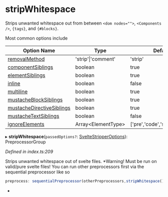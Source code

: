 # stripWhitespace

Strips unwanted whitespace out from between `<dom nodes="">`,
`<Components />`, `{tags}`, and `{#blocks}`.

Most common options include

| Option Name | Type | Default |
|--|--|--|
[removalMethod](docs/md/interfaces/whitespacestripperoptions.md#removalmethod) | 'strip'\|'comment' | 'strip'
[componentSiblings](docs/md/interfaces/whitespacestripperoptions.md#componentsiblings) | boolean | true
[elementSiblings](docs/md/interfaces/whitespacestripperoptions.md#elementsiblings) | boolean | true
[inline](docs/md/interfaces/whitespacestripperoptions.md#inline) | boolean | false
[multiline](docs/md/interfaces/whitespacestripperoptions.md#multiline) | boolean | true
[mustacheBlockSiblings](docs/md/interfaces/whitespacestripperoptions.md#mustacheblocksiblings) | boolean | true
[mustacheDirectiveSiblings](docs/md/interfaces/whitespacestripperoptions.md#mustachedirectivesiblings) | boolean | true
[mustacheTextSiblings](docs/md/interfaces/whitespacestripperoptions.md#mustachetextsiblings) | boolean | false
[ignoreElements](docs/md/interfaces/whitespacestripperoptions.md#ignoreelements) | Array\<ElementType\> | ['pre','code','style','script']

▸ **stripWhitespace**(`passedOptions?`: [SvelteStripperOptions](docs/md/interfaces/whitespacestripperoptions.md)): PreprocessorGroup

*Defined in index.ts:209*

Strips unwanted whitespace out of svelte files.
*Warning! Must be run on valid/pure svelte files!
You can run other preprocessors first via the sequential
preprocessor like so
```js
preprocess: sequentialPreprocessor(otherPreprocessors,stripWhitespace())
```
*
